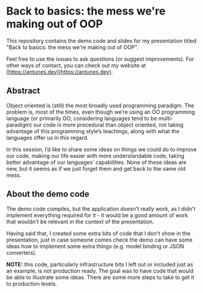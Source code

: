 # Back to basics: the mess we're making out of OOP

This repository contains the demo code and slides for my presentation titled "Back to basics: the mess we're making out of OOP".

Feel free to use the issues to ask questions (or suggest improvements). For other ways of contact, you can check out my website at [https://antunes.dev](https://antunes.dev).

## Abstract

Object oriented is (still) the most broadly used programming paradigm. The problem is, most of the times, even though we’re using an OO programming language (or primarily OO, considering languages tend to be multi-paradigm) our code is more procedural than object oriented, not taking advantage of this programming style’s teachings, along with what the languages offer us in this regard.

In this session, I’d like to share some ideas on things we could do to improve our code, making our life easier with more understandable code, taking better advantage of our languages’ capabilities. None of these ideas are new, but it seems as if we just forget them and get back to the same old mess.

## About the demo code

The demo code compiles, but the application doesn't really work, as I didn't implement everything required for it - it would be a good amount of work that wouldn't be relevant in the context of the presentation.

Having said that, I created some extra bits of code that I don't show in the presentation, just in case someone comes check the demo can have some ideas how to implement some extra things (e.g. model binding or JSON converters).

**NOTE:** this code, particularly infrastructure bits I left out or included just as an example, is not production ready. The goal was to have code that would be able to illustrate some ideas. There are some more steps to take to get it to production levels.
